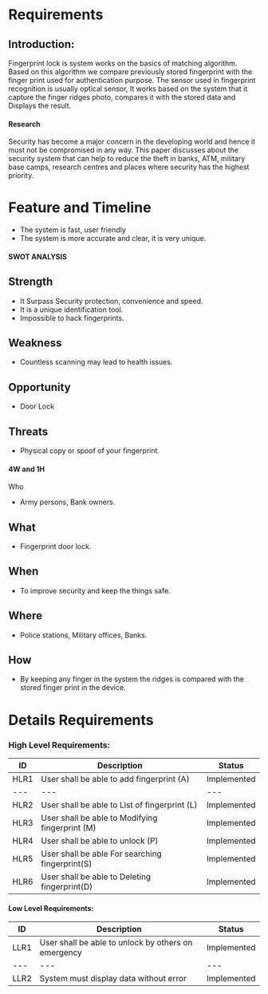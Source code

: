 # Requirements

## Introduction:

Fingerprint lock is system works on the basics of matching algorithm. Based on this algorithm we compare previously stored fingerprint with the finger print used for authentication purpose. The sensor used in fingerprint recognition is usually optical sensor, It works based on the system that it capture the finger ridges photo, compares it with the stored data and Displays the result.

#### Research

Security has become a major concern in the developing world and hence it must not be compromised in any way. This paper discusses about the security system that can help to reduce the theft in banks, ATM, military base camps, research centres and places where security has the highest priority.

# Feature and Timeline

- The system is fast, user friendly
-  The system is more accurate and clear, it is very unique.

#### SWOT ANALYSIS

## Strength

- It Surpass Security protection, convenience and speed.
- It is a unique identification tool.
- Impossible to hack fingerprints.

## Weakness

- Countless scanning may lead to health issues.

## Opportunity

- Door Lock

## Threats

- Physical copy or spoof of your fingerprint.

#### 4W and 1H
Who

- Army persons, Bank owners.

## What

- Fingerprint door lock.

## When

- To improve security and keep the things safe.

## Where

- Police stations, Military offices, Banks.

## How

- By keeping any finger in the system the ridges is compared with the stored finger print in the device.

# Details Requirements

### High Level Requirements:

| ID | Description | Status |
| --- | --- | --- |
| HLR1 | User shall be able to add fingerprint (A) | Implemented |
| --- | --- | --- |
| HLR2 | User shall be able to List of fingerprint (L) | Implemented |
| HLR3 | User shall be able to Modifying fingerprint (M) | Implemented |
| HLR4 | User shall be able to unlock (P) | Implemented |
| HLR5 | User shall be able For searching fingerprint(S) | Implemented |
| HLR6 | User shall be able to Deleting fingerprint(D) | Implemented |

#### Low Level Requirements:

| ID | Description | Status |
| --- | --- | --- |
| LLR1 | User shall be able to unlock by others on emergency | Implemented |
| --- | --- | --- |
| LLR2 | System must display data without error | Implemented |
